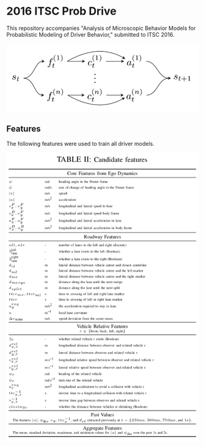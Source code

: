 # 2016 ITSC Prob Drive

This repository accompanies "Analysis of Microscopic Behavior Models for Probabilistic Modeling of Driver Behavior," submitted to ITSC 2016.

![Header](header.png)

## Features

The following features were used to train all driver models.

![Features](features.png)
